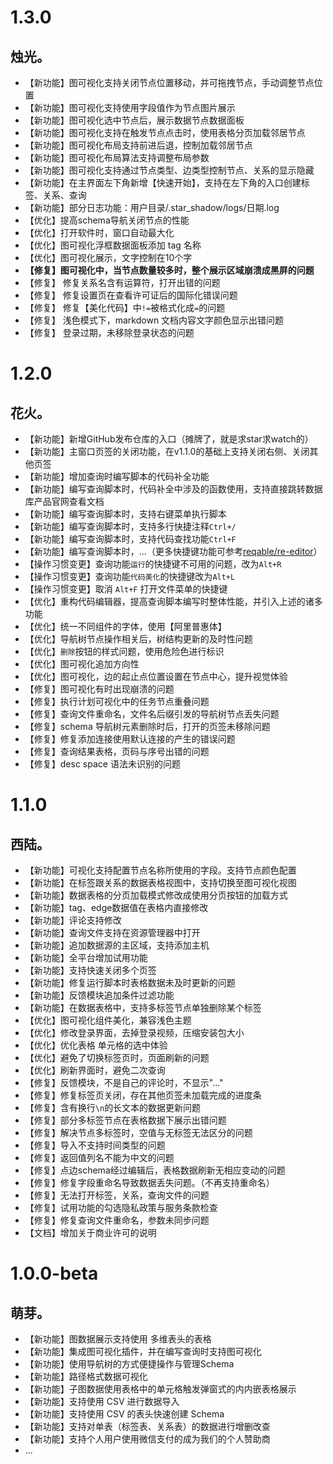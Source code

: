 # 1.3.0

## 烛光。

* 【新功能】图可视化支持关闭节点位置移动，并可拖拽节点，手动调整节点位置
* 【新功能】图可视化支持使用字段值作为节点图片展示
* 【新功能】图可视化选中节点后，展示数据节点数据面板
* 【新功能】图可视化支持在触发节点点击时，使用表格分页加载邻居节点
* 【新功能】图可视化布局支持前进后退，控制加载邻居节点
* 【新功能】图可视化布局算法支持调整布局参数
* 【新功能】图可视化支持通过节点类型、边类型控制节点、关系的显示隐藏
* 【新功能】在主界面左下角新增【快速开始】，支持在左下角的入口创建标签、关系、查询
* 【新功能】部分日志功能：用户目录/.star_shadow/logs/日期.log
* 【优化】提高schema导航关闭节点的性能
* 【优化】打开软件时，窗口自动最大化
* 【优化】图可视化浮框数据面板添加 tag 名称
* 【优化】图可视化展示，文字控制在10个字
* **【修复】图可视化中，当节点数量较多时，整个展示区域崩溃成黑屏的问题**
* 【修复】 修复关系名含有运算符，打开出错的问题
* 【修复】 修复设置页在查看许可证后的国际化错误问题
* 【修复】 修复【美化代码】中`!=`被格式化成`=`的问题
* 【修复】 浅色模式下，markdown 文档内容文字颜色显示出错问题
* 【修复】 登录过期，未移除登录状态的问题

# 1.2.0

## 花火。

* 【新功能】新增GitHub发布仓库的入口（摊牌了，就是求star求watch的）
* 【新功能】主窗口页签的关闭功能，在v1.1.0的基础上支持关闭右侧、关闭其他页签
* 【新功能】增加查询时编写脚本的代码补全功能
* 【新功能】编写查询脚本时，代码补全中涉及的函数使用，支持直接跳转数据库产品官网查看文档
* 【新功能】编写查询脚本时，支持右键菜单执行脚本
* 【新功能】编写查询脚本时，支持多行快捷注释`Ctrl+/`
* 【新功能】编写查询脚本时，支持代码查找功能`Ctrl+F`
* 【新功能】编写查询脚本时，...（更多快捷键功能可参考[reqable/re-editor](https://github.com/reqable/re-editor)）
* 【操作习惯变更】查询功能`运行`的快捷键不可用的问题，改为`Alt+R`
* 【操作习惯变更】查询功能`代码美化`的快捷键改为`Alt+L`
* 【操作习惯变更】取消 `Alt+F` 打开文件菜单的快捷键
* 【优化】重构代码编辑器，提高查询脚本编写时整体性能，并引入上述的诸多功能
* 【优化】统一不同组件的字体，使用【阿里普惠体】
* 【优化】导航树节点操作相关后，树结构更新的及时性问题
* 【优化】`删除`按钮的样式问题，使用危险色进行标识
* 【优化】图可视化追加方向性
* 【优化】图可视化，边的起止点位置设置在节点中心，提升视觉体验
* 【修复】图可视化有时出现崩溃的问题
* 【修复】执行计划可视化中的任务节点重叠问题
* 【修复】查询文件重命名，文件名后缀引发的导航树节点丢失问题
* 【修复】schema 导航树元素删除时后，打开的页签未移除问题
* 【修复】修复添加连接使用默认连接的产生的错误问题
* 【修复】查询结果表格，页码与序号出错的问题
* 【修复】desc space 语法未识别的问题

# 1.1.0

## 西陆。

* 【新功能】可视化支持配置节点名称所使用的字段。支持节点颜色配置
* 【新功能】在标签跟关系的数据表格视图中，支持切换至图可视化视图
* 【新功能】数据表格的分页加载模式修改成使用分页按钮的加载方式
* 【新功能】tag、edge数据值在表格内直接修改
* 【新功能】评论支持修改
* 【新功能】查询文件支持在资源管理器中打开
* 【新功能】追加数据源的主区域，支持添加主机
* 【新功能】全平台增加试用功能
* 【新功能】支持快速关闭多个页签
* 【新功能】修复运行脚本时表格数据未及时更新的问题
* 【新功能】反馈模块追加条件过滤功能
* 【新功能】在数据表格中，支持多标签节点单独删除某个标签
* 【优化】图可视化组件美化，兼容浅色主题
* 【优化】修改登录界面，去掉登录视频，压缩安装包大小
* 【优化】优化表格 单元格的选中体验
* 【优化】避免了切换标签页时，页面刷新的问题
* 【优化】刷新界面时，避免二次查询
* 【修复】反馈模块，不是自己的评论时，不显示"..."
* 【修复】修复标签页关闭，存在其他页签未加载完成的进度条
* 【修复】含有换行`\n`的长文本的数据更新问题
* 【修复】部分多标签节点在表格数据下展示出错问题
* 【修复】解决节点多标签时，空值与无标签无法区分的问题
* 【修复】导入不支持时间类型的问题
* 【修复】返回值列名不能为中文的问题
* 【修复】点边schema经过编辑后，表格数据刷新无相应变动的问题
* 【修复】修复字段重命名导致数据丢失问题。（不再支持重命名）
* 【修复】无法打开标签，关系，查询文件的问题
* 【修复】试用功能的勾选隐私政策与服务条款检查
* 【修复】修复查询文件重命名，参数未同步问题
* 【文档】增加关于商业许可的说明

# 1.0.0-beta

## 萌芽。

* 【新功能】图数据展示支持使用 多维表头的表格
* 【新功能】集成图可视化插件，并在编写查询时支持图可视化
* 【新功能】使用导航树的方式便捷操作与管理Schema
* 【新功能】路径格式数据可视化
* 【新功能】子图数据使用表格中的单元格触发弹窗式的内内嵌表格展示
* 【新功能】支持使用 CSV 进行数据导入
* 【新功能】支持使用 CSV 的表头快速创建 Schema
* 【新功能】支持对单表（标签表、关系表）的数据进行增删改查
* 【新功能】支持个人用户使用微信支付的成为我们的个人赞助商
* ...